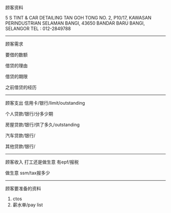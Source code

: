 顾客资料

5 S TINT & CAR DETAILING 
TAN GOH TONG NO. 2, P10/17, KAWASAN PERINDUSTRIAN SELAMAN BANGI, 43650 BANDAR BARU BANGI, SELANGOR TEL : 012-2849788

-----------------
顾客需求


要借的数额

借贷的理由

借贷的期限

之前借贷的经历


--------------
顾客支出
信用卡/银行/limit/outstanding


个人贷款/银行/分多少期

房屋贷款/银行/供了多久/outstanding

汽车贷款/银行/


其他贷款/银行/

-----------
顾客收入
打工还是做生意
有epf/报税

做生意 ssm/tax报多少

-------
顾客要准备的资料
1. ctos
2. 薪水单/pay list





